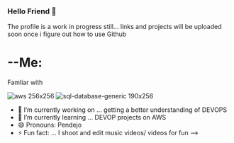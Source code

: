### Hello Friend 👋
The profile is a work in progress still...
links and projects will be uploaded soon once i figure out how to use Github

# --Me:
Famliar with 

![aws 256x256](https://github.com/touristdave69/touristdave69/assets/145601015/64a843f1-bce0-4579-9320-a9c0d8b77e79)
![sql-database-generic 190x256](https://github.com/touristdave69/touristdave69/assets/145601015/23220c9a-9285-4b7c-a217-7205bec312ec)



- 🔭 I’m currently working on ... getting a better understanding of DEVOPS
- 🌱 I’m currently learning ... DEVOP projects on AWS
- 😄 Pronouns: Pendejo
- ⚡ Fun fact: ... I shoot and edit music videos/ videos for fun 
-->
